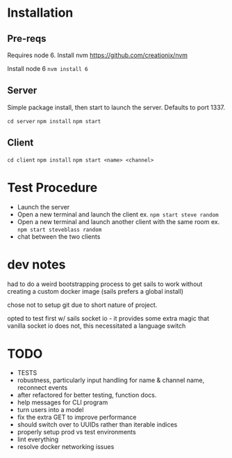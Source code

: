 # Installation

## Pre-reqs

Requires node 6.
Install nvm https://github.com/creationix/nvm

Install node 6
`nvm install 6`

## Server

Simple package install, then start to launch the server.
Defaults to port 1337.

`cd server`
`npm install`
`npm start`

## Client

`cd client`
`npm install`
`npm start <name> <channel>`

# Test Procedure

* Launch the server
* Open a new terminal and launch the client
  ex. `npm start steve random`
* Open a new terminal and launch another client with the same room
  ex. `npm start steveblass random`
* chat between the two clients

# dev notes
had to do a weird bootstrapping process to get sails to work without
creating a custom docker image (sails prefers a global install)

chose not to setup git due to short nature of project.

opted to test first w/ sails socket io - it provides
some extra magic that vanilla socket io does not,
this necessitated a language switch

# TODO
* TESTS
* robustness, particularly input handling for name & channel name, reconnect events
* after refactored for better testing, function docs.
* help messages for CLI program
* turn users into a model
* fix the extra GET to improve performance
* should switch over to UUIDs rather than iterable indices
* properly setup prod vs test environments
* lint everything
* resolve docker networking issues
